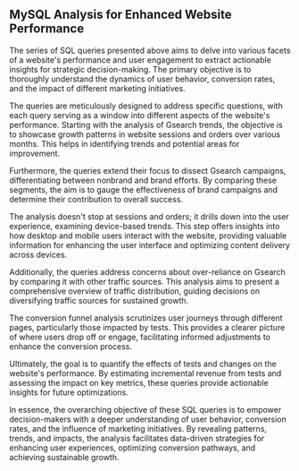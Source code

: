 ## MySQL Analysis for Enhanced Website Performance

The series of SQL queries presented above aims to delve into various facets of a website's performance and user engagement to extract actionable insights for strategic decision-making. The primary objective is to thoroughly understand the dynamics of user behavior, conversion rates, and the impact of different marketing initiatives.

The queries are meticulously designed to address specific questions, with each query serving as a window into different aspects of the website's performance. Starting with the analysis of Gsearch trends, the objective is to showcase growth patterns in website sessions and orders over various months. This helps in identifying trends and potential areas for improvement.

Furthermore, the queries extend their focus to dissect Gsearch campaigns, differentiating between nonbrand and brand efforts. By comparing these segments, the aim is to gauge the effectiveness of brand campaigns and determine their contribution to overall success.

The analysis doesn't stop at sessions and orders; it drills down into the user experience, examining device-based trends. This step offers insights into how desktop and mobile users interact with the website, providing valuable information for enhancing the user interface and optimizing content delivery across devices.

Additionally, the queries address concerns about over-reliance on Gsearch by comparing it with other traffic sources. This analysis aims to present a comprehensive overview of traffic distribution, guiding decisions on diversifying traffic sources for sustained growth.

The conversion funnel analysis scrutinizes user journeys through different pages, particularly those impacted by tests. This provides a clearer picture of where users drop off or engage, facilitating informed adjustments to enhance the conversion process.

Ultimately, the goal is to quantify the effects of tests and changes on the website's performance. By estimating incremental revenue from tests and assessing the impact on key metrics, these queries provide actionable insights for future optimizations.

In essence, the overarching objective of these SQL queries is to empower decision-makers with a deeper understanding of user behavior, conversion rates, and the influence of marketing initiatives. By revealing patterns, trends, and impacts, the analysis facilitates data-driven strategies for enhancing user experiences, optimizing conversion pathways, and achieving sustainable growth.
